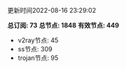 更新时间2022-08-16 23:29:02

**总订阅: 73**
**总节点: 1848**
**有效节点: 449**
- v2ray节点: 45
- ss节点: 309
- trojan节点: 95
